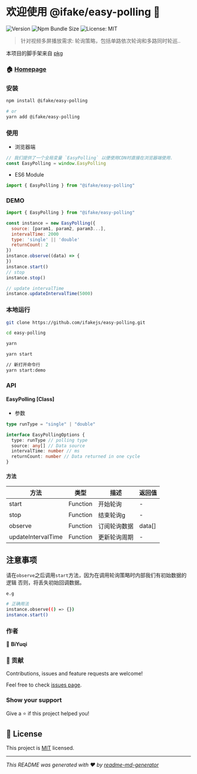 # 欢迎使用 @ifake/easy-polling 👋
![Version](https://img.shields.io/npm/v/@ifake/easy-polling)
![Npm Bundle Size](https://img.shields.io/bundlephobia/min/@ifake/easy-polling)
![License: MIT](https://img.shields.io/badge/License-MIT-yellow.svg)

> 针对视频多屏播放需求: 轮询策略，包括单路依次轮询和多路同时轮巡..

本项目的脚手架来自 [pkg](https://github.com/ifakejs/pkg)

### 🏠 [Homepage](https://github.com/ifakejs/easy-polling)

### 安装

```sh
npm install @ifake/easy-polling

# or
yarn add @ifake/easy-polling
```

### 使用
- 浏览器端

```js
// 我们提供了一个全局变量 `EasyPolling` 以便使用CDN时直接在浏览器端使用.
const EasyPolling = window.EasyPolling
```

- ES6 Module

```js
import { EasyPolling } from "@ifake/easy-polling"
```

### DEMO

```js
import { EasyPolling } from "@ifake/easy-polling"

const instance = new EasyPolling({
  source: [param1, param2, param3...],
  intervalTime: 2000
  type: 'single' || 'double'
  returnCount: 2
})
instance.observe((data) => {
})
instance.start()
// stop
instance.stop()

// update intervalTime
instance.updateIntervalTime(5000)
```

### 本地运行

```sh
git clone https://github.com/ifakejs/easy-polling.git

cd easy-polling

yarn

yarn start

// 新打开命令行
yarn start:demo
```

### API

#### EasyPolling [Class]

- 参数
```ts
type runType = "single" | "double"

interface EasyPollingOptions {
  type: runType // polling type
  source: any[] // Data source
  intervalTime: number // ms
  returnCount: number // Data returned in one cycle
}
```

#### 方法
方法 | 类型 | 描述 | 返回值
----- | ----- | ----- | -----
start | Function | 开始轮询 | -
stop | Function | 结束轮询g | -
observe | Function | 订阅轮询数据 | data[]
updateIntervalTime | Function | 更新轮询周期 | -

## 注意事项
请在`observe`之后调用`start`方法，因为在调用轮询策略时内部我们有初始数据的逻辑
否则，将丢失初始回调数据。

`e.g`
```sh
# 正确用法
instance.observe(() => {})
instance.start()
```

### 作者

👤 **BiYuqi**
### 🤝 贡献

Contributions, issues and feature requests are welcome!

Feel free to check [issues page](https://github.com/ifakejs/easy-polling/issues). 

### Show your support

Give a ⭐️ if this project helped you!

## 📝 License

This project is [MIT](https://github.com/ifakejs/easy-loop/blob/master/LICENSE) licensed.

***
_This README was generated with ❤️ by [readme-md-generator](https://github.com/kefranabg/readme-md-generator)_
